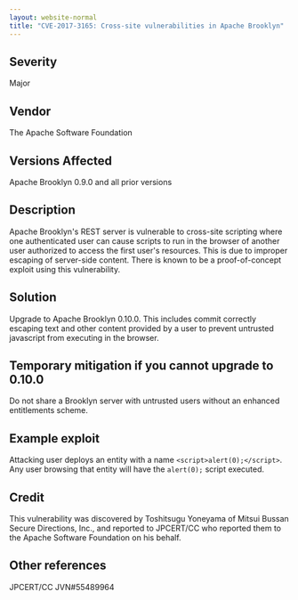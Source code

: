 ```yaml
---
layout: website-normal
title: "CVE-2017-3165: Cross-site vulnerabilities in Apache Brooklyn"
---
```


## Severity
Major

## Vendor
The Apache Software Foundation

## Versions Affected
Apache Brooklyn 0.9.0 and all prior versions

## Description
Apache Brooklyn's REST server is vulnerable to cross-site scripting where one authenticated user can cause scripts to run in the browser of another user authorized to access the first user's resources.  This is due to improper escaping of server-side content.  There is known to be a proof-of-concept exploit using this vulnerability.

## Solution
Upgrade to Apache Brooklyn 0.10.0. This includes commit correctly escaping text and other content provided by a user to prevent untrusted javascript from executing in the browser.

## Temporary mitigation if you cannot upgrade to 0.10.0
Do not share a Brooklyn server with untrusted users without an enhanced entitlements scheme.

## Example exploit
Attacking user deploys an entity with a name `<script>alert(0);</script>`.  Any user browsing that entity will have the `alert(0);` script executed.

## Credit
This vulnerability was discovered by Toshitsugu Yoneyama of Mitsui Bussan Secure Directions, Inc., and reported to JPCERT/CC who reported them to the Apache Software Foundation on his behalf.

## Other references
JPCERT/CC JVN#55489964
